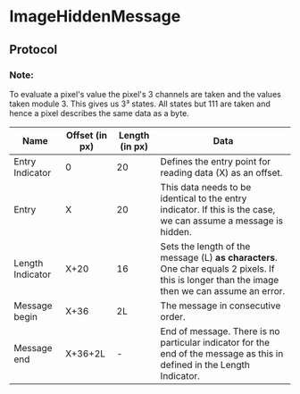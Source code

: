 # ImageHiddenMessage

## Protocol
### Note:
To evaluate a pixel's value the pixel's 3 channels are taken and the values taken module 3. This gives us 3³ states. All states but 111 are taken and hence a pixel describes the same data as a byte.

| Name | Offset (in px) | Length (in px) | Data |
| ---  | ---    | ---    |   ---|
|Entry Indicator | 0 | 20 | Defines the entry point for reading data (X) as an offset.
| Entry | X | 20 | This data needs to be identical to the entry indicator. If this is the case, we can assume a message is hidden.
| Length Indicator | X+20 | 16| Sets the length of the message (L) **as characters**. One char equals 2 pixels. If this is longer than the image then we can assume an error.
|Message begin|X+36|2L|The message in consecutive order.|
|Message end | X+36+2L| - | End of message. There is no particular indicator for the end of the message as this in defined in the Length Indicator.